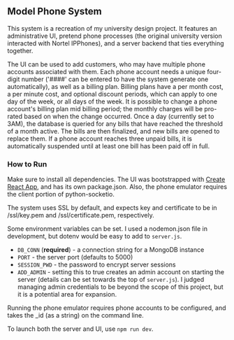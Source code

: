 ## Model Phone System

This system is a recreation of my university design project.  It features an administrative UI, pretend phone processes
(the original university version interacted with Nortel IPPhones), and a server backend that ties everything together.

The UI can be used to add customers, who may have multiple phone accounts associated with them.  Each phone account needs
a unique four-digit number ('####' can be entered to have the system generate one automatically), as well as a billing plan.
Billing plans have a per month cost, a per minute cost, and optional discount periods, which can apply to one day of the week,
or all days of the week.  It is possible to change a phone account's billing plan mid billing period; the monthly charges will
be pro-rated based on when the change occurred.  Once a day (currently set to 3AM), the database is queried for any bills
that have reached the threshold of a month active.  The bills are then finalized, and new bills are opened to replace them.
If a phone account reaches three unpaid bills, it is automatically suspended until at least one bill has been paid off in full.

### How to Run

Make sure to install all dependencies.  The UI was bootstrapped with [Create React App](https://github.com/facebook/create-react-app),
and has its own package.json.  Also, the phone emulator requires the client portion of python-socketio.

The system uses SSL by default, and expects key and certificate to be in /ssl/key.pem and /ssl/certificate.pem, respectively.

Some environment variables can be set.  I used a nodemon.json file in development, but dotenv would be easy to add to `server.js`.
* `DB_CONN` (**required**) - a connection string for a MongoDB instance
* `PORT` - the server port (defaults to 5000)
* `SESSION_PWD` - the password to encrypt server sessions
* `ADD_ADMIN` - setting this to true creates an admin account on starting the server (details can be set towards the top of `server.js`).  I judged managing admin credentials to be beyond the scope of this project, but it is a potential area for expansion.

Running the phone emulator requires phone accounts to be configured, and takes the _id (as a string) on the command line.

To launch both the server and UI, use `npm run dev`.